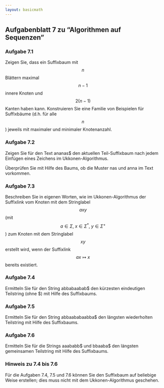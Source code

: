 ```yaml
---
layout: basicmath
---
```


## Aufgabenblatt 7 zu “Algorithmen auf Sequenzen”


### Aufgabe 7.1

Zeigen Sie, dass ein Suffixbaum mit $$n$$ Blättern maximal $$n-1$$ innere Knoten und $$2(n-1)$$ Kanten haben kann.
Konstruieren Sie eine Familie von Beispielen für Suffixbäume (d.h. für alle $$n$$) jeweils mit maximaler und minimaler Knotenanzahl.


### Aufgabe 7.2

Zeigen Sie für den Text ananas$ den aktuellen Teil-Suffixbaum nach jedem Einfügen eines Zeichens im Ukkonen-Algorithmus.

Überprüfen Sie mit Hilfe des Baums, ob die Muster nas und anna im Text vorkommen.


### Aufgabe 7.3

Beschreiben Sie in eigenen Worten, wie im Ukkonen-Algorithmus der Suffixlink vom Knoten mit dem Stringlabel $$axy$$ (mit $$a\in\Sigma,\; x \in \Sigma^*,\; y \in\Sigma^+$$) zum Knoten mit dem Stringlabel $$xy$$ erstellt wird, wenn der Suffixlink $$ax \mapsto x$$ bereits existiert.


### Aufgabe 7.4

Ermitteln Sie für den String abbabaabab$ den kürzesten eindeutigen Teilstring (ohne $) mit Hilfe des Suffixbaums.


### Aufgabe 7.5

Ermitteln Sie für den String abbaababaabba$ den längsten wiederholten Teilstring mit Hilfe des Suffixbaums.


### Aufgabe 7.6

Ermitteln Sie für die Strings aaababb$ und bbaaba$ den längsten gemeinsamen Teilstring mit Hilfe des Suffixbaums.


### Hinweis zu 7.4 bis 7.6

Für die Aufgaben 7.4, 7.5 und 7.6 können Sie den Suffixbaum auf beliebige Weise erstellen; dies muss nicht mit dem Ukkonen-Algorithmus geschehen.
